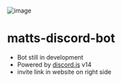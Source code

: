 ![image](https://user-images.githubusercontent.com/88656901/182113154-199b1fb2-60cb-4e7c-81d5-26cea88256bc.png)
# matts-discord-bot
- Bot still in development
- Powered by [discord.js](https://discord.js.org/) v14
- invite link in website on right side
